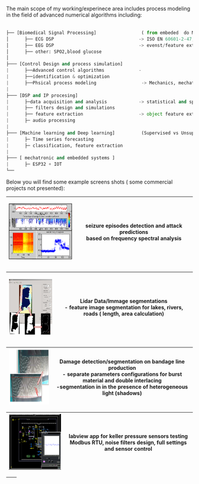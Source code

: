 
The main scope of my working/experinece area includes process modeling in the field of advanced numerical algorithms including:
 ```python
 
├── [Biomedical Signal Processing]                 ( from embeded  do Machone learning solutions) 
│      ├── ECG DSP                                -> ISO EN 60601-2-47,-2-27, -2-25 +ISO 14971 
│      ├── EEG DSP                                -> evenst/feature extraction  
│      ├── other: SPO2,blood glucose      
│    
├─── [Control Design and process simulation]
|      ├──Advanced control algorithms             -
|      ├──identification & optimization          
|      ├──Phsical process modeling                 -> Mechanics, mechatronics sustems,  Vibration analysis, dynamic simulations 
|
├─── [DSP and IP procesing]
|      ├─data acquisition and analysis            -> statistical and spectral methods 
|      ├── filters design and simulations
|      ├── feature extraction                     -> object feature extraction, detection and tracking 
|      ├─ audio processing   
|
├─── [Machine learning and Deep learning]          (Supervised vs Unsupervised methods)      
|      ├─ Time series forecasting
|      ├─ classification, feature extraction
|
├─── [ mechatronic and embedded systems ]          
|      ├─ ESP32 + IOT 
└──  
 
 ``` 
 
Below you will find some example screens shots ( some commercial projects not presented): 
 
 

| <p align="center"> <img src="https://github.com/2dof/briefcase/blob/main/drawnings/edf1.png" width="200" height="150" /> | seizure episodes detection and attack predictions <br /> based on frequency spectral analysis |
| --- | --- |

 
 |<p align="center"> <img src="https://github.com/2dof/briefcase/blob/main/drawnings/lidar.png" width="200" height="150" /> | Lidar Data/Immage segmentations <br /> - feature image segmentation for lakes, rivers, roads ( length, area calculation)  |
| --- | --- |
 
   | <img src="https://github.com/2dof/briefcase/blob/main/drawnings/material_damage.png" width="200" height="150" /> |  Damage detection/segmentation on bandage line production <br /> - separate parameters configurations for burst material and double interlacing <br /> -segmentation in in the presence of heterogeneous light (shadows) |
| --- | --- |
 
| <img src=" https://github.com/2dof/briefcase/blob/main/drawnings/labview_keller.png" width="200" height="150" /> | labview app for keller pressure sensors testing <br />   Modbus RTU,  noise filters design, full settings and sensor control |
| --- | --- |  
 
 
| <image> | <Description> |
| --- | --- |
 
 
